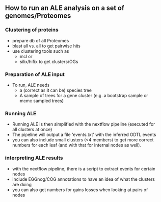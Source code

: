 ## How to run an ALE analysis on a set of genomes/Proteomes
### Clustering of proteins
* prepare db of all Proteomes
* blast all vs. all to get pairwise hits
* use clustering tools such as
  * mcl or
  * silix/hifix to get clusters/OGs

### Preparation of ALE input
* To run, ALE needs
  * a (correct as it can be) species tree
  * A sample of trees for a gene cluster (e.g. a bootstrap sample or mcmc sampled trees)

### Running ALE
* Running ALE is then simplified with the nextflow pipeline (executed for all clusters at once)
* The pipeline will output a file 'events.txt' with the inferred ODTL events
* you can also include small clusters (<4 members) to get more correct numbers for each leaf (and with that for internal nodes as well).

### interpreting ALE results
* with the nextflow pipeline, there is a script to extract events for certain nodes
* include EGGnog/COG annotations to have an idea of what the clusters are doing
* you can also get numbers for gains losses when looking at pairs of nodes
